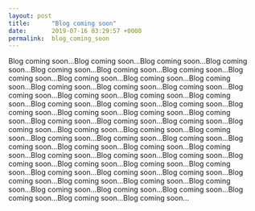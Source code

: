 ```yaml
---
layout: post
title:      "Blog coming soon"
date:       2019-07-16 03:29:57 +0000
permalink:  blog_coming_soon
---
```



Blog coming soon...Blog coming soon...Blog coming soon...Blog coming soon...Blog coming soon...Blog coming soon...Blog coming soon...Blog coming soon...Blog coming soon...Blog coming soon...Blog coming soon...Blog coming soon...Blog coming soon...Blog coming soon...Blog coming soon...Blog coming soon...Blog coming soon...Blog coming soon...Blog coming soon...Blog coming soon...Blog coming soon...Blog coming soon...Blog coming soon...Blog coming soon...Blog coming soon...Blog coming soon...Blog coming soon...Blog coming soon...Blog coming soon...Blog coming soon...Blog coming soon...Blog coming soon...Blog coming soon...Blog coming soon...Blog coming soon...Blog coming soon...Blog coming soon...Blog coming soon...Blog coming soon...Blog coming soon...Blog coming soon...Blog coming soon...Blog coming soon...Blog coming soon...Blog coming soon...Blog coming soon...Blog coming soon...Blog coming soon...Blog coming soon...Blog coming soon...Blog coming soon...Blog coming soon...Blog coming soon...Blog coming soon...Blog coming soon...Blog coming soon...Blog coming soon...Blog coming soon...Blog coming soon...
